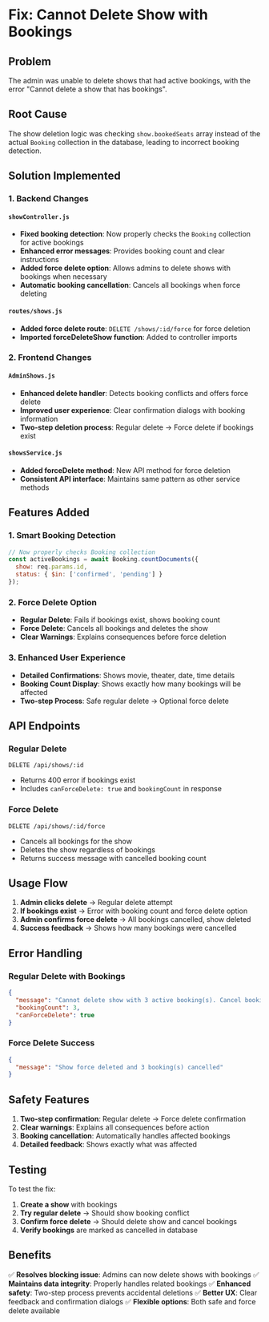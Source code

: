 # Fix: Cannot Delete Show with Bookings

## Problem
The admin was unable to delete shows that had active bookings, with the error "Cannot delete a show that has bookings".

## Root Cause
The show deletion logic was checking `show.bookedSeats` array instead of the actual `Booking` collection in the database, leading to incorrect booking detection.

## Solution Implemented

### 1. Backend Changes

#### `showController.js`
- **Fixed booking detection**: Now properly checks the `Booking` collection for active bookings
- **Enhanced error messages**: Provides booking count and clear instructions
- **Added force delete option**: Allows admins to delete shows with bookings when necessary
- **Automatic booking cancellation**: Cancels all bookings when force deleting

#### `routes/shows.js`
- **Added force delete route**: `DELETE /shows/:id/force` for force deletion
- **Imported forceDeleteShow function**: Added to controller imports

### 2. Frontend Changes

#### `AdminShows.js`
- **Enhanced delete handler**: Detects booking conflicts and offers force delete
- **Improved user experience**: Clear confirmation dialogs with booking information
- **Two-step deletion process**: Regular delete → Force delete if bookings exist

#### `showsService.js`
- **Added forceDelete method**: New API method for force deletion
- **Consistent API interface**: Maintains same pattern as other service methods

## Features Added

### 1. Smart Booking Detection
```javascript
// Now properly checks Booking collection
const activeBookings = await Booking.countDocuments({ 
  show: req.params.id, 
  status: { $in: ['confirmed', 'pending'] }
});
```

### 2. Force Delete Option
- **Regular Delete**: Fails if bookings exist, shows booking count
- **Force Delete**: Cancels all bookings and deletes the show
- **Clear Warnings**: Explains consequences before force deletion

### 3. Enhanced User Experience
- **Detailed Confirmations**: Shows movie, theater, date, time details
- **Booking Count Display**: Shows exactly how many bookings will be affected
- **Two-step Process**: Safe regular delete → Optional force delete

## API Endpoints

### Regular Delete
```
DELETE /api/shows/:id
```
- Returns 400 error if bookings exist
- Includes `canForceDelete: true` and `bookingCount` in response

### Force Delete
```
DELETE /api/shows/:id/force
```
- Cancels all bookings for the show
- Deletes the show regardless of bookings
- Returns success message with cancelled booking count

## Usage Flow

1. **Admin clicks delete** → Regular delete attempt
2. **If bookings exist** → Error with booking count and force delete option
3. **Admin confirms force delete** → All bookings cancelled, show deleted
4. **Success feedback** → Shows how many bookings were cancelled

## Error Handling

### Regular Delete with Bookings
```json
{
  "message": "Cannot delete show with 3 active booking(s). Cancel bookings first or use force delete.",
  "bookingCount": 3,
  "canForceDelete": true
}
```

### Force Delete Success
```json
{
  "message": "Show force deleted and 3 booking(s) cancelled"
}
```

## Safety Features

1. **Two-step confirmation**: Regular delete → Force delete confirmation
2. **Clear warnings**: Explains all consequences before action
3. **Booking cancellation**: Automatically handles affected bookings
4. **Detailed feedback**: Shows exactly what was affected

## Testing

To test the fix:

1. **Create a show** with bookings
2. **Try regular delete** → Should show booking conflict
3. **Confirm force delete** → Should delete show and cancel bookings
4. **Verify bookings** are marked as cancelled in database

## Benefits

✅ **Resolves blocking issue**: Admins can now delete shows with bookings
✅ **Maintains data integrity**: Properly handles related bookings
✅ **Enhanced safety**: Two-step process prevents accidental deletions
✅ **Better UX**: Clear feedback and confirmation dialogs
✅ **Flexible options**: Both safe and force delete available